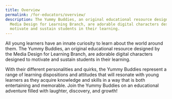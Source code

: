 ```yaml
---
title: Overview
permalink: /for-educators/overview/
description: The Yummy Buddies, an original educational resource designed by the
  Media Design for Learning Branch, are adorable digital characters designed to
  motivate and sustain students in their learning.
---
```

All young learners have an innate curiosity to learn about the world around them. The Yummy Buddies, an original educational resource designed by the Media Design for Learning Branch, are adorable digital characters designed to motivate and sustain students in their learning. 

With their different personalities and quirks, the Yummy Buddies represent a range of learning dispositions and attitudes that will resonate with young learners as they acquire knowledge and skills in a way that is both entertaining and memorable. Join the Yummy Buddies on an educational adventure filled with laughter, discovery, and growth! 